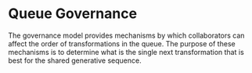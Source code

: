 # Queue Governance

The governance model provides mechanisms by which collaborators can affect the order of transformations in the queue. The purpose of these mechanisms is to determine what is the single next transformation that is best for the shared generative sequence.